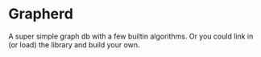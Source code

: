 # Grapherd

A super simple graph db with a few builtin algorithms. Or you could
link in (or load) the library and build your own.
